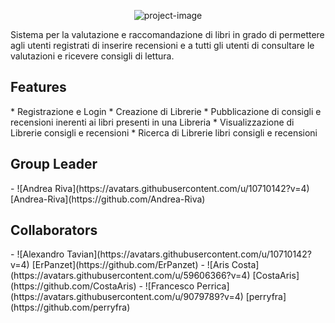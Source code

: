 <p align="center"><img src="https://socialify.git.ci/Andrea-Riva/BookRecommender/image?language=1&name=1&owner=1&pattern=Solid&stargazers=1&theme=Dark" alt="project-image"></p>

<p id="description">Sistema per la valutazione e raccomandazione di libri in grado di permettere agli utenti registrati di inserire recensioni e a tutti gli utenti di consultare le valutazioni e ricevere consigli di lettura.</p>

  
  
<h2>Features</h2>
*   Registrazione e Login
*   Creazione di Librerie
*   Pubblicazione di consigli e recensioni inerenti ai libri presenti in una Libreria
*   Visualizzazione di Librerie consigli e recensioni
*   Ricerca di Librerie libri consigli e recensioni

<h2>Group Leader</h2> 
- ![Andrea Riva](https://avatars.githubusercontent.com/u/10710142?v=4) [Andrea-Riva](https://github.com/Andrea-Riva)

<h2>Collaborators</h2>
- ![Alexandro Tavian](https://avatars.githubusercontent.com/u/10710142?v=4) [ErPanzet](https://github.com/ErPanzet)
- ![Aris Costa](https://avatars.githubusercontent.com/u/59606366?v=4) [CostaAris](https://github.com/CostaAris)
- ![Francesco Perrica](https://avatars.githubusercontent.com/u/9079789?v=4) [perryfra](https://github.com/perryfra)
